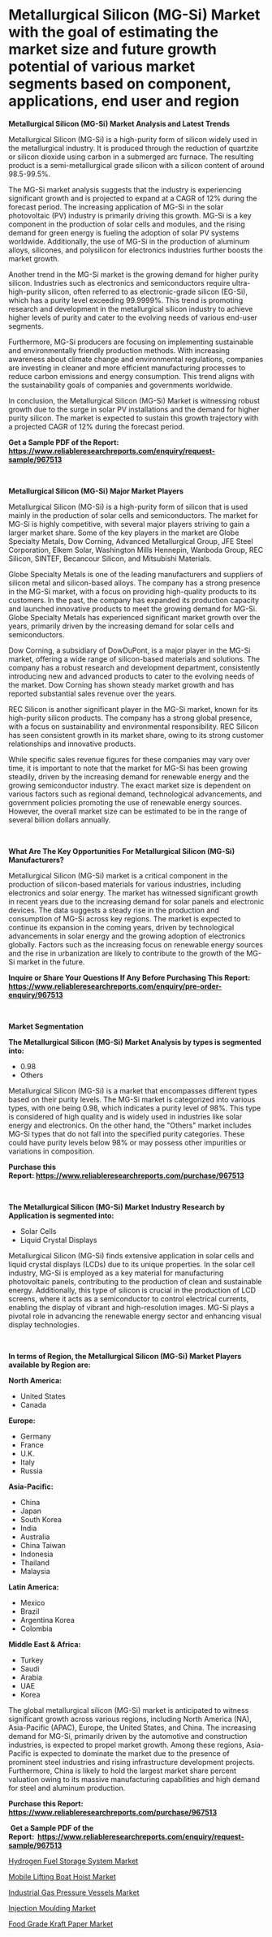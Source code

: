 <p><h1>Metallurgical Silicon (MG-Si) Market with the goal of estimating the market size and future growth potential of various market segments based on component, applications, end user and region</h1></p><p><strong>Metallurgical Silicon (MG-Si) Market Analysis and Latest Trends</strong></p>
<p><p>Metallurgical Silicon (MG-Si) is a high-purity form of silicon widely used in the metallurgical industry. It is produced through the reduction of quartzite or silicon dioxide using carbon in a submerged arc furnace. The resulting product is a semi-metallurgical grade silicon with a silicon content of around 98.5-99.5%.</p><p>The MG-Si market analysis suggests that the industry is experiencing significant growth and is projected to expand at a CAGR of 12% during the forecast period. The increasing application of MG-Si in the solar photovoltaic (PV) industry is primarily driving this growth. MG-Si is a key component in the production of solar cells and modules, and the rising demand for green energy is fueling the adoption of solar PV systems worldwide. Additionally, the use of MG-Si in the production of aluminum alloys, silicones, and polysilicon for electronics industries further boosts the market growth.</p><p>Another trend in the MG-Si market is the growing demand for higher purity silicon. Industries such as electronics and semiconductors require ultra-high-purity silicon, often referred to as electronic-grade silicon (EG-Si), which has a purity level exceeding 99.9999%. This trend is promoting research and development in the metallurgical silicon industry to achieve higher levels of purity and cater to the evolving needs of various end-user segments.</p><p>Furthermore, MG-Si producers are focusing on implementing sustainable and environmentally friendly production methods. With increasing awareness about climate change and environmental regulations, companies are investing in cleaner and more efficient manufacturing processes to reduce carbon emissions and energy consumption. This trend aligns with the sustainability goals of companies and governments worldwide.</p><p>In conclusion, the Metallurgical Silicon (MG-Si) Market is witnessing robust growth due to the surge in solar PV installations and the demand for higher purity silicon. The market is expected to sustain this growth trajectory with a projected CAGR of 12% during the forecast period.</p></p>
<p><strong>Get a Sample PDF of the Report:&nbsp; <a href="https://www.reliableresearchreports.com/enquiry/request-sample/967513">https://www.reliableresearchreports.com/enquiry/request-sample/967513</a></strong></p>
<p>&nbsp;</p>
<p><strong>Metallurgical Silicon (MG-Si) Major Market Players</strong></p>
<p><p>Metallurgical Silicon (MG-Si) is a high-purity form of silicon that is used mainly in the production of solar cells and semiconductors. The market for MG-Si is highly competitive, with several major players striving to gain a larger market share. Some of the key players in the market are Globe Specialty Metals, Dow Corning, Advanced Metallurgical Group, JFE Steel Corporation, Elkem Solar, Washington Mills Hennepin, Wanboda Group, REC Silicon, SINTEF, Becancour Silicon, and Mitsubishi Materials.</p><p>Globe Specialty Metals is one of the leading manufacturers and suppliers of silicon metal and silicon-based alloys. The company has a strong presence in the MG-Si market, with a focus on providing high-quality products to its customers. In the past, the company has expanded its production capacity and launched innovative products to meet the growing demand for MG-Si. Globe Specialty Metals has experienced significant market growth over the years, primarily driven by the increasing demand for solar cells and semiconductors.</p><p>Dow Corning, a subsidiary of DowDuPont, is a major player in the MG-Si market, offering a wide range of silicon-based materials and solutions. The company has a robust research and development department, consistently introducing new and advanced products to cater to the evolving needs of the market. Dow Corning has shown steady market growth and has reported substantial sales revenue over the years.</p><p>REC Silicon is another significant player in the MG-Si market, known for its high-purity silicon products. The company has a strong global presence, with a focus on sustainability and environmental responsibility. REC Silicon has seen consistent growth in its market share, owing to its strong customer relationships and innovative products.</p><p>While specific sales revenue figures for these companies may vary over time, it is important to note that the market for MG-Si has been growing steadily, driven by the increasing demand for renewable energy and the growing semiconductor industry. The exact market size is dependent on various factors such as regional demand, technological advancements, and government policies promoting the use of renewable energy sources. However, the overall market size can be estimated to be in the range of several billion dollars annually.</p></p>
<p>&nbsp;</p>
<p><strong>What Are The Key Opportunities For Metallurgical Silicon (MG-Si) Manufacturers?</strong></p>
<p><p>Metallurgical Silicon (MG-Si) market is a critical component in the production of silicon-based materials for various industries, including electronics and solar energy. The market has witnessed significant growth in recent years due to the increasing demand for solar panels and electronic devices. The data suggests a steady rise in the production and consumption of MG-Si across key regions. The market is expected to continue its expansion in the coming years, driven by technological advancements in solar energy and the growing adoption of electronics globally. Factors such as the increasing focus on renewable energy sources and the rise in urbanization are likely to contribute to the growth of the MG-Si market in the future.</p></p>
<p><strong>Inquire or Share Your Questions If Any Before Purchasing This Report: <a href="https://www.reliableresearchreports.com/enquiry/pre-order-enquiry/967513">https://www.reliableresearchreports.com/enquiry/pre-order-enquiry/967513</a></strong></p>
<p>&nbsp;</p>
<p><strong>Market Segmentation</strong></p>
<p><strong>The Metallurgical Silicon (MG-Si) Market Analysis by types is segmented into:</strong></p>
<p><ul><li>0.98</li><li>Others</li></ul></p>
<p><p>Metallurgical Silicon (MG-Si) is a market that encompasses different types based on their purity levels. The MG-Si market is categorized into various types, with one being 0.98, which indicates a purity level of 98%. This type is considered of high quality and is widely used in industries like solar energy and electronics. On the other hand, the "Others" market includes MG-Si types that do not fall into the specified purity categories. These could have purity levels below 98% or may possess other impurities or variations in composition.</p></p>
<p><strong>Purchase this Report:&nbsp;<a href="https://www.reliableresearchreports.com/purchase/967513">https://www.reliableresearchreports.com/purchase/967513</a></strong></p>
<p>&nbsp;</p>
<p><strong>The Metallurgical Silicon (MG-Si) Market Industry Research by Application is segmented into:</strong></p>
<p><ul><li>Solar Cells</li><li>Liquid Crystal Displays</li></ul></p>
<p><p>Metallurgical Silicon (MG-Si) finds extensive application in solar cells and liquid crystal displays (LCDs) due to its unique properties. In the solar cell industry, MG-Si is employed as a key material for manufacturing photovoltaic panels, contributing to the production of clean and sustainable energy. Additionally, this type of silicon is crucial in the production of LCD screens, where it acts as a semiconductor to control electrical currents, enabling the display of vibrant and high-resolution images. MG-Si plays a pivotal role in advancing the renewable energy sector and enhancing visual display technologies.</p></p>
<p>&nbsp;</p>
<p><strong>In terms of Region, the Metallurgical Silicon (MG-Si) Market Players available by Region are:</strong></p>
<p>
    <p> <strong> North America: </strong>
        <ul>
            <li>United States</li>
            <li>Canada</li>
        </ul>
        </p> 
    <p> <strong> Europe: </strong>
        <ul>
            <li>Germany</li>
            <li>France</li>
            <li>U.K.</li>
            <li>Italy</li>
            <li>Russia</li>
        </ul>
        </p> 
    <p> <strong> Asia-Pacific: </strong>
        <ul>
            <li>China</li>
            <li>Japan</li>
            <li>South Korea</li>
            <li>India</li>
            <li>Australia</li>
            <li>China Taiwan</li>
            <li>Indonesia</li>
            <li>Thailand</li>
            <li>Malaysia</li>
        </ul>
        </p> 
    <p> <strong> Latin America: </strong>
        <ul>
            <li>Mexico</li>
            <li>Brazil</li>
            <li>Argentina Korea</li>
            <li>Colombia</li>
        </ul>
        </p> 
    <p> <strong> Middle East & Africa: </strong>
        <ul>
            <li>Turkey</li>
            <li>Saudi</li>
            <li>Arabia</li>
            <li>UAE</li>
            <li>Korea</li>
        </ul>
    </p>
    </p>
<p><p>The global metallurgical silicon (MG-Si) market is anticipated to witness significant growth across various regions, including North America (NA), Asia-Pacific (APAC), Europe, the United States, and China. The increasing demand for MG-Si, primarily driven by the automotive and construction industries, is expected to propel market growth. Among these regions, Asia-Pacific is expected to dominate the market due to the presence of prominent steel industries and rising infrastructure development projects. Furthermore, China is likely to hold the largest market share percent valuation owing to its massive manufacturing capabilities and high demand for steel and aluminum production.</p></p>
<p><strong>Purchase this Report: <a href="https://www.reliableresearchreports.com/purchase/967513">https://www.reliableresearchreports.com/purchase/967513</a></strong></p>
<p>&nbsp;<strong>Get a Sample PDF of the Report:&nbsp;&nbsp;<a href="https://www.reliableresearchreports.com/enquiry/request-sample/967513">https://www.reliableresearchreports.com/enquiry/request-sample/967513</a></strong></p>
<p><strong></strong></p>
<p><p><a href="https://github.com/abdelrhmankishk22/Market-Research-Report-List-1/blob/main/hydrogen-fuel-storage-system-market.md">Hydrogen Fuel Storage System Market</a></p><p><a href="https://medium.com/@chasegibson1901/mobile-lifting-boat-hoist-market-size-and-market-trends-complete-industry-overview-2023-to-2030-74d37f7f497e">Mobile Lifting Boat Hoist Market</a></p><p><a href="https://github.com/maliyahmorrow6654/Market-Research-Report-List-1/blob/main/industrial-gas-pressure-vessels-market.md">Industrial Gas Pressure Vessels Market</a></p><p><a href="https://medium.com/@joshuahintz2023/injection-moulding-market-comprehensive-assessment-by-type-application-and-geography-06066d76dd58">Injection Moulding Market</a></p><p><a href="https://medium.com/@kevinbarnes75/food-grade-kraft-paper-market-share-evolution-and-market-growth-trends-2023-2030-1a23738f5ecf">Food Grade Kraft Paper Market</a></p></p>